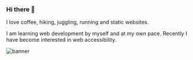 ### Hi there 👋
I love coffee, hiking, juggling, running and static websites.

I am learning web development by myself and at my own pace. Recently I have become interested in web accessibility.

![banner](https://user-images.githubusercontent.com/43375226/153949728-00dbaa6b-8964-418c-92fd-2e6a8d33e9c4.png)
<!--
**myrdn/myrdn** is a ✨ _special_ ✨ repository because its `README.md` (this file) appears on your GitHub profile.

Here are some ideas to get you started:

- 🔭 I’m currently working on ...
- 🌱 I’m currently learning ...
- 👯 I’m looking to collaborate on ...
- 🤔 I’m looking for help with ...
- 💬 Ask me about ...
- 📫 How to reach me: ...
- 😄 Pronouns: ...
- ⚡ Fun fact: ...
-->
